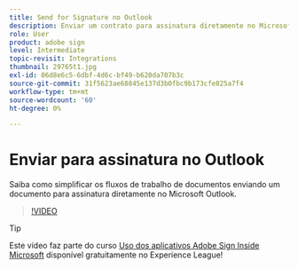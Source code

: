 ```yaml
---
title: Send for Signature no Outlook
description: Enviar um contrato para assinatura diretamente no Microsoft Outlook
role: User
product: adobe sign
level: Intermediate
topic-revisit: Integrations
thumbnail: 29765t1.jpg
exl-id: 06d8e6c5-6dbf-4d6c-bf49-b620da707b3c
source-git-commit: 31f5623ae68845e137d3b0fbc9b173cfe825a7f4
workflow-type: tm+mt
source-wordcount: '60'
ht-degree: 0%

---
```


# Enviar para assinatura no Outlook

Saiba como simplificar os fluxos de trabalho de documentos enviando um documento para assinatura diretamente no Microsoft Outlook.

>[!VIDEO](https://video.tv.adobe.com/v/29765t1?hidetitle=true)

>[!TIP]
>
>Este vídeo faz parte do curso [Uso dos aplicativos Adobe Sign Inside Microsoft](https://experienceleague.adobe.com/?recommended=Sign-U-1-2020.2) disponível gratuitamente no Experience League!
